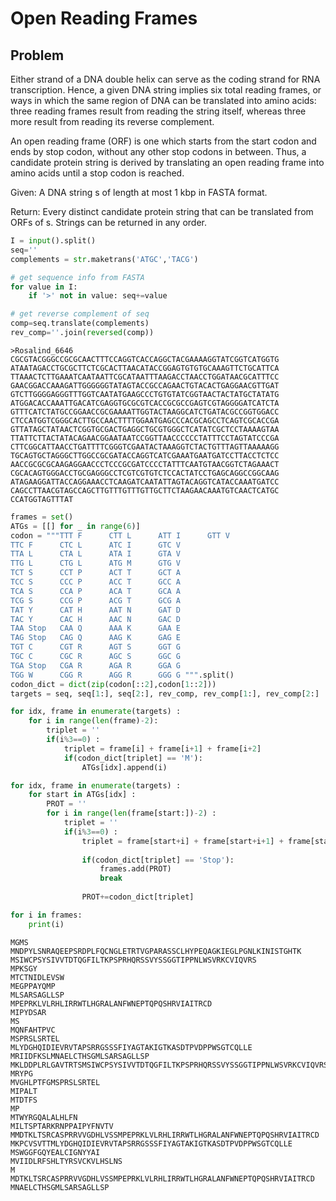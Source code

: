 # Open Reading Frames
## Problem
Either strand of a DNA double helix can serve as the coding strand for RNA transcription. Hence, a given DNA string implies six total reading frames, or ways in which the same region of DNA can be translated into amino acids: three reading frames result from reading the string itself, whereas three more result from reading its reverse complement.

An open reading frame (ORF) is one which starts from the start codon and ends by stop codon, without any other stop codons in between. Thus, a candidate protein string is derived by translating an open reading frame into amino acids until a stop codon is reached.

Given: A DNA string s of length at most 1 kbp in FASTA format.

Return: Every distinct candidate protein string that can be translated from ORFs of s. Strings can be returned in any order.


```python
I = input().split()
seq=''
complements = str.maketrans('ATGC','TACG')

# get sequence info from FASTA 
for value in I:
    if '>' not in value: seq+=value

# get reverse complement of seq
comp=seq.translate(complements)
rev_comp=''.join(reversed(comp))
```

    >Rosalind_6646 CGCGTACGGGCCGCGCAACTTTCCAGGTCACCAGGCTACGAAAAGGTATCGGTCATGGTG ATAATAGACCTGCGCTTCTCGCACTTAACATACCGGAGTGTGTGCAAAGTTCTGCATTCA TTAAACTCTTGAAATCAATAATTCGCATAATTTAAGACCTAACCTGGATAACGCATTTCC GAACGGACCAAAGATTGGGGGGTATAGTACCGCCAGAACTGTACACTGAGGAACGTTGAT GTCTTGGGGAGGGTTTGGTCAATATGAAGCCCTGTGTATCGGTAACTACTATGCTATATG ATGGACACCAAATTGACATCGAGGTGCGCGTCACCGCGCCGAGTCGTAGGGGATCATCTA GTTTCATCTATGCCGGAACCGCGAAAATTGGTACTAAGGCATCTGATACGCCGGTGGACC CTCCATGGTCGGGCACTTGCCAACTTTTGGAATGAGCCCACGCAGCCTCAGTCGCACCGA GTTATAGCTATAACTCGGTGCGACTGAGGCTGCGTGGGCTCATATCGCTCCTAAAAGTAA TTATTCTTACTATACAGAACGGAATAATCCGGTTAACCCCCCTATTTCCTAGTATCCCGA CTTCGGCATTAACCTGATTTTCGGGTCGAATACTAAAGGTCTACTGTTTAGTTAAAAAGG TGCAGTGCTAGGGCTTGGCCGCGATACCAGGTCATCGAAATGAATGATCCTTACCTCTCC AACCGCGCGCAAGAGGAACCCTCCCGCGATCCCCTATTTCAATGTAACGGTCTAGAAACT CGCACAGTGGGACCTGCGAGGGCCTCGTCGTGTCTCCACTATCCTGAGCAGGCCGGCAAG ATAGAAGGATTACCAGGAAACCTCAAGATCAATATTAGTACAGGTCATACCAAATGATCC CAGCCTTAACGTAGCCAGCTTGTTTGTTTGTTGCTTCTAAGAACAAATGTCAACTCATGC CCATGGTAGTTTAT



```python
frames = set()
ATGs = [[] for _ in range(6)]
codon = """TTT F      CTT L      ATT I      GTT V
TTC F      CTC L      ATC I      GTC V
TTA L      CTA L      ATA I      GTA V
TTG L      CTG L      ATG M      GTG V
TCT S      CCT P      ACT T      GCT A
TCC S      CCC P      ACC T      GCC A
TCA S      CCA P      ACA T      GCA A
TCG S      CCG P      ACG T      GCG A
TAT Y      CAT H      AAT N      GAT D
TAC Y      CAC H      AAC N      GAC D
TAA Stop   CAA Q      AAA K      GAA E
TAG Stop   CAG Q      AAG K      GAG E
TGT C      CGT R      AGT S      GGT G
TGC C      CGC R      AGC S      GGC G
TGA Stop   CGA R      AGA R      GGA G
TGG W      CGG R      AGG R      GGG G """.split()
codon_dict = dict(zip(codon[::2],codon[1::2]))
targets = seq, seq[1:], seq[2:], rev_comp, rev_comp[1:], rev_comp[2:]

for idx, frame in enumerate(targets) :
    for i in range(len(frame)-2):
        triplet = ''
        if(i%3==0) :
            triplet = frame[i] + frame[i+1] + frame[i+2]
            if(codon_dict[triplet] == 'M'):
                ATGs[idx].append(i)

for idx, frame in enumerate(targets) :
    for start in ATGs[idx] :
        PROT = ''
        for i in range(len(frame[start:])-2) :
            triplet = ''
            if(i%3==0) :
                triplet = frame[start+i] + frame[start+i+1] + frame[start+i+2]
            
                if(codon_dict[triplet] == 'Stop'):
                    frames.add(PROT)
                    break
                
                PROT+=codon_dict[triplet]

for i in frames:
    print(i)
```

    MGMS
    MNDPYLSNRAQEEPSRDPLFQCNGLETRTVGPARASSCLHYPEQAGKIEGLPGNLKINISTGHTK
    MSIWCPSYSIVVTDTQGFILTKPSPRHQRSSVYSSGGTIPPNLWSVRKCVIQVRS
    MPKSGY
    MTCTNIDLEVSW
    MEGPPAYQMP
    MLSARSAGLLSP
    MPEPRKLVLRHLIRRWTLHGRALANFWNEPTQPQSHRVIAITRCD
    MIPYDSAR
    MS
    MQNFAHTPVC
    MSPRSLSRTEL
    MLYDGHQIDIEVRVTAPSRRGSSSFIYAGTAKIGTKASDTPVDPPWSGTCQLLE
    MRIIDFKSLMNAELCTHSGMLSARSAGLLSP
    MKLDDPLRLGAVTRTSMSIWCPSYSIVVTDTQGFILTKPSPRHQRSSVYSSGGTIPPNLWSVRKCVIQVRS
    MRYPG
    MVGHLPTFGMSPRSLSRTEL
    MIPALT
    MTDTFS
    MP
    MTWYRGQALALHLFN
    MILTSPTARKRNPPAIPYFNVTV
    MMDTKLTSRCASPRRVVGDHLVSSMPEPRKLVLRHLIRRWTLHGRALANFWNEPTQPQSHRVIAITRCD
    MKPCVSVTTMLYDGHQIDIEVRVTAPSRRGSSSFIYAGTAKIGTKASDTPVDPPWSGTCQLLE
    MSWGGFGQYEALCIGNYYAI
    MVIIDLRFSHLTYRSVCKVLHSLNS
    M
    MDTKLTSRCASPRRVVGDHLVSSMPEPRKLVLRHLIRRWTLHGRALANFWNEPTQPQSHRVIAITRCD
    MNAELCTHSGMLSARSAGLLSP



```python

```
